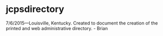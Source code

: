 # jcpsdirectory
7/6/2015—Louisville, Kentucky. Created to document the creation of the printed and web administrative directory. - Brian
